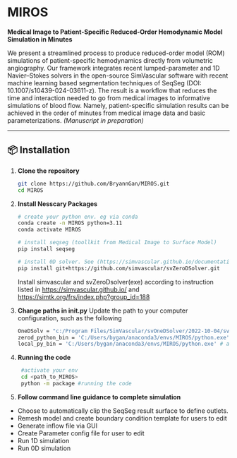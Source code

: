 # MIROS

**Medical Image to Patient-Specific Reduced-Order Hemodynamic Model Simulation in Minutes**

We present a streamlined process to produce reduced-order model (ROM) simulations of patient-specific hemodynamics directly from volumetric angiography. Our framework integrates recent lumped-parameter and 1D Navier–Stokes solvers in the open-source SimVascular software with recent machine learning based segmentation techniques of SeqSeg (DOI: 10.1007/s10439-024-03611-z). The result is a workflow that reduces the time and interaction needed to go from medical images to informative simulations of blood flow. Namely, patient-specific simulation results can be achieved in the order of minutes from medical image data and basic parameterizations.
*(Manuscript in preparation)*

---

## 📦 Installation

1. **Clone the repository**  
   ```bash
   git clone https://github.com/BryannGan/MIROS.git
   cd MIROS
   ```

3. **Install Nesscary Packages**
   ```bash
   # create your python env. eg via conda
   conda create -n MIROS python=3.11
   conda activate MIROS
   ```
   ```bash
   # install seqseg (toollkit from Medical Image to Surface Model)
   pip install seqseg
   ```
   ```bash
   # install 0D solver. See (https://simvascular.github.io/documentation/rom_simulation.html#0d-solver-install)
   pip install git+https://github.com/simvascular/svZeroDSolver.git
   ```
   
   Install simvascular and svZeroDsolver(exe) according to instruction listed in https://simvascular.github.io/ and https://simtk.org/frs/index.php?group_id=188

5. **Change paths in __init__.py**
   Update the path to your computer configuration, such as the following
   ```bash
   OneDSolv = "c:/Program Files/SimVascular/svOneDSolver/2022-10-04/svOneDSolver.exe"
   zerod_python_bin = 'C:/Users/bygan/anaconda3/envs/MIROS/python.exe'
   local_py_bin = 'C:/Users/bygan/anaconda3/envs/MIROS/python.exe' # activate your env , and 'where python'
   ```

7. **Running the code**
   ```bash
    #activate your env
    cd <path_to_MIROS>
    python -m package #running the code
   ```
8. **Follow command line guidance to complete simulation**
+ Choose to automatically clip the SeqSeg result surface to define outlets.
+ Remesh model and create boundary condition template for users to edit
+ Generate inflow file via GUI
+ Create Parameter config file for user to edit
+ Run 1D simulation
+ Run 0D simulation
   
